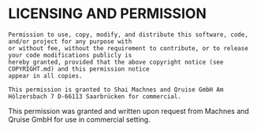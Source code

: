 # LICENSING AND PERMISSION    

    Permission to use, copy, modify, and distribute this software, code, and/or project for any purpose with 
    or without fee, without the requirement to contribute, or to release your code modifications publicly is  
    hereby granted, provided that the above copyright notice (see COPYRIGHT.md) and this permission notice 
    appear in all copies. 

    This permission is granted to Shai Machnes and Qruise GmbH Am Hölzersbach 7 D-66113 Saarbrücken for commercial.

This permission was granted and written upon request from Machnes and Qruise GmbH for use in commercial setting. 
